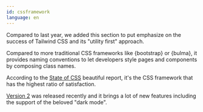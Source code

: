 ```yaml
---
id: cssframework
language: en
---
```


Compared to last year, we added this section to put emphasize on the success of Tailwind CSS and its "utility first" approach.

Compared to more traditional CSS frameworks like {bootstrap} or {bulma}, it provides naming conventions to let developers style pages and components by composing class names.

According to the [State of CSS](https://2020.stateofcss.com/en-US/report/) beautiful report, it's the CSS framework that has the highest ratio of satisfaction.

[Version 2](https://blog.tailwindcss.com/tailwindcss-v2) was released recently and it brings a lot of new features including the support of the beloved "dark mode".